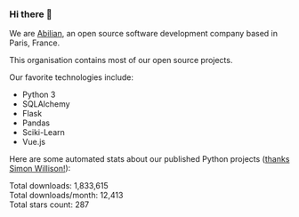 ### Hi there 👋

We are [Abilian](https://abilian.com/), an open source software development company based in Paris, France.

This organisation contains most of our open source projects.

Our favorite technologies include:

- Python 3
- SQLAlchemy
- Flask
- Pandas
- Sciki-Learn
- Vue.js

Here are some automated stats about our published Python projects
([thanks Simon Willison!][sw-post]):

<!--marker-->
Total downloads: 1,833,615<br>
Total downloads/month: 12,413<br>
Total stars count: 287
<!--end-->

[sw-post]: https://simonwillison.net/2020/Jul/10/self-updating-profile-readme/